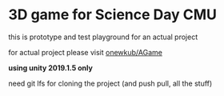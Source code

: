 # 3D game for Science Day CMU

this is prototype and test playground for an actual project

for actual project please visit [onewkub/AGame](https://github.com/onewkub/AGame)

**using unity 2019.1.5 only**

need git lfs for cloning the project (and push pull, all the stuff)
